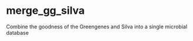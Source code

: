 merge_gg_silva
==============

Combine the goodness of the Greengenes and Silva into a single microbial database
